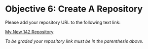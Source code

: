 # Objective 6: Create A Repository

Please add your repository URL to the following text link:

[My New 142 Repository](https://gitlab.cs.wallawalla.edu/gutian/objective06-142)

*To be graded your repository link must be in the parenthesis above.*

